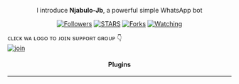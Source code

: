 


























































































































</h1> 
<p align="center">l introduce <b>Njabulo-Jb</b>, a powerful simple WhatsApp bot </p>
</p>
  <p align="center">
<a href="https://github.com/NjabuloJ?tab=followers"><img title="Followers" src="https://img.shields.io/github/followers/NjabuloJ?label=Followers&style=social"></a>
<a href="https://github.com/NjabuloJ/Njabulo-Jb-vw-golf/stargazers"><img title="STARS" src="https://img.shields.io/github/stars/NjabuloJ/Njabulo-Jb-vw-golf?&style=social"></a>
<a href="https://github.com/NjabuloJ/Njabulo-Jb-vw-golf/fork/network/members"><img title="Forks" src="https://img.shields.io/github/forks/NjabuloJ/Njabulo-Jb-vw-golf?style=social"></a>
<a href="https://github.com/NjabuloJ/Njabulo-Jb-vw-golf/watchers"><img title="Watching" src="https://img.shields.io/github/watchers/NjabuloJ/Njabulo-Jb-vw-golf?label=Watching&style=social"></a>

</p>


ᴄʟɪᴄᴋ ᴡᴀ ʟᴏɢᴏ ᴛᴏ ᴊᴏɪɴ sᴜᴘᴘᴏʀᴛ ɢʀᴏᴜᴘ 👇 
<br> [![join](https://github.com/Alien-alfa/PublicBot/blob/main/wlogo.svg.png)](https://whatsapp.com/channel/0029VarYP5iAInPtfQ8fRb2T)
  <div align="center"  >
<h4 align="center">Plugins</h1>

---

